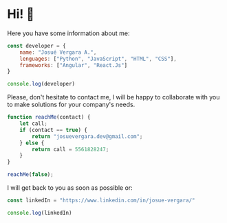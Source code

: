 # Hi! 👋
Here you have some information about me:
```js
const developer = {
    name: "Josué Vergara A.",
    lenguages: ["Python", "JavaScript", "HTML", "CSS"],
    frameworks: ["Angular", "React.Js"]
}

console.log(developer)
```

Please, don't hesitate to contact me, I will be happy to collaborate with you to make solutions for your company's needs.
```js
function reachMe(contact) {
    let call;
    if (contact == true) {
        return "josuevergara.dev@gmail.com";
    } else {
        return call = 5561828247;
    }
}

reachMe(false);
```
I will get back to you as soon as possible or:
```js
const linkedIn = "https://www.linkedin.com/in/josue-vergara/"

console.log(linkedIn)
```
<!---
JosueVerAlar/JosueVerAlar is a ✨ special ✨ repository because its `README.md` (this file) appears on your GitHub profile.
You can click the Preview link to take a look at your changes.
--->
